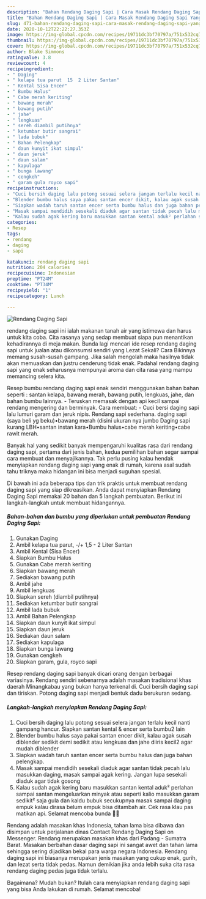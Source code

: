 ```yaml
---
description: "Bahan Rendang Daging Sapi | Cara Masak Rendang Daging Sapi Yang Paling Enak"
title: "Bahan Rendang Daging Sapi | Cara Masak Rendang Daging Sapi Yang Paling Enak"
slug: 471-bahan-rendang-daging-sapi-cara-masak-rendang-daging-sapi-yang-paling-enak
date: 2020-10-12T22:22:27.353Z
image: https://img-global.cpcdn.com/recipes/19711dc3bf70797a/751x532cq70/rendang-daging-sapi-foto-resep-utama.jpg
thumbnail: https://img-global.cpcdn.com/recipes/19711dc3bf70797a/751x532cq70/rendang-daging-sapi-foto-resep-utama.jpg
cover: https://img-global.cpcdn.com/recipes/19711dc3bf70797a/751x532cq70/rendang-daging-sapi-foto-resep-utama.jpg
author: Blake Simmons
ratingvalue: 3.8
reviewcount: 4
recipeingredient:
- " Daging"
- " kelapa tua parut  15  2 Liter Santan"
- " Kental Sisa Encer"
- " Bumbu Halus"
- " Cabe merah keriting"
- " bawang merah"
- " bawang putih"
- " jahe"
- " lengkuas"
- " sereh diambil putihnya"
- " ketumbar butir sangrai"
- " lada bubuk"
- " Bahan Pelengkap"
- " daun kunyit ikat simpul"
- " daun jeruk"
- " daun salam"
- " kapulaga"
- " bunga lawang"
- " cengkeh"
- " garam gula royco sapi"
recipeinstructions:
- "Cuci bersih daging lalu potong sesuai selera jangan terlalu kecil nanti gampang hancur. Siapkan santan kental &amp; encer serta bumbu2 lain"
- "Blender bumbu halus saya pakai santan encer dikit, kalau agak susah diblender sedikit demi sedikit atau lengkuas dan jahe diiris kecil2 agar mudah diblender"
- "Siapkan wadah taruh santan encer serta bumbu halus dan juga bahan pelengkap."
- "Masak sampai mendidih sesekali diaduk agar santan tidak pecah lalu masukkan daging, masak sampai agak kering. Jangan lupa sesekali diaduk agar tidak gosong"
- "Kalau sudah agak kering baru masukkan santan kental aduk² perlahan sampai santan mengeluarkan minyak atau seperti kalio masukkan garam sedikit² saja gula dan kaldu bubuk secukupnya masak sampai daging empuk kalau dirasa belum empuk bisa ditambah air. Cek rasa klau pas matikan api. Selamat mencoba bunda 🙏😊"
categories:
- Resep
tags:
- rendang
- daging
- sapi

katakunci: rendang daging sapi 
nutrition: 204 calories
recipecuisine: Indonesian
preptime: "PT24M"
cooktime: "PT34M"
recipeyield: "1"
recipecategory: Lunch

---
```



![Rendang Daging Sapi](https://img-global.cpcdn.com/recipes/19711dc3bf70797a/751x532cq70/rendang-daging-sapi-foto-resep-utama.jpg)


rendang daging sapi ini ialah makanan tanah air yang istimewa dan harus untuk kita coba. Cita rasanya yang sedap membuat siapa pun menantikan kehadirannya di meja makan.
Bunda lagi mencari ide resep rendang daging sapi untuk jualan atau dikonsumsi sendiri yang Lezat Sekali? Cara Bikinnya memang susah-susah gampang. Jika salah mengolah maka hasilnya tidak akan memuaskan dan justru cenderung tidak enak. Padahal rendang daging sapi yang enak seharusnya mempunyai aroma dan cita rasa yang mampu memancing selera kita.

Resep bumbu rendang daging sapi enak sendiri menggunakan bahan bahan seperti : santan kelapa, bawang merah, bawang putih, lengkuas, jahe, dan bahan bumbu lainnya. - Teruskan memasak dengan api kecil sampai rendang mengering dan berminyak. Cara membuat: - Cuci bersi daging sapi lalu lumuri garam dan jeruk nipis. Rendang sapi sederhana. daging sapi (saya beli yg beku)•bawang merah (disini ukuran nya jumbo Daging sapi kurang LBH•santan instan kara•Bumbu halus•cabe merah keriting•cabe rawit merah.

Banyak hal yang sedikit banyak mempengaruhi kualitas rasa dari rendang daging sapi, pertama dari jenis bahan, kedua pemilihan bahan segar sampai cara membuat dan menyajikannya. Tak perlu pusing kalau hendak menyiapkan rendang daging sapi yang enak di rumah, karena asal sudah tahu triknya maka hidangan ini bisa menjadi suguhan spesial.


Di bawah ini ada beberapa tips dan trik praktis untuk membuat rendang daging sapi yang siap dikreasikan. Anda dapat menyiapkan Rendang Daging Sapi memakai 20 bahan dan 5 langkah pembuatan. Berikut ini langkah-langkah untuk membuat hidangannya.

<!--inarticleads1-->

##### Bahan-bahan dan bumbu yang diperlukan untuk pembuatan Rendang Daging Sapi:

1. Gunakan  Daging
1. Ambil  kelapa tua parut, -/+ 1,5 - 2 Liter Santan
1. Ambil  Kental (Sisa Encer)
1. Siapkan  Bumbu Halus
1. Gunakan  Cabe merah keriting
1. Siapkan  bawang merah
1. Sediakan  bawang putih
1. Ambil  jahe
1. Ambil  lengkuas
1. Siapkan  sereh (diambil putihnya)
1. Sediakan  ketumbar butir sangrai
1. Ambil  lada bubuk
1. Ambil  Bahan Pelengkap
1. Siapkan  daun kunyit ikat simpul
1. Siapkan  daun jeruk
1. Sediakan  daun salam
1. Sediakan  kapulaga
1. Siapkan  bunga lawang
1. Gunakan  cengkeh
1. Siapkan  garam, gula, royco sapi


Resep rendang daging sapi banyak dicari orang dengan berbagai variasinya. Rendang sendiri sebenarnya adalah masakan tradisional khas daerah Minangkabau yang bukan hanya terkenal di. Cuci bersih daging sapi dan tiriskan. Potong daging sapi menjadi bentuk dadu berukuran sedang. 

<!--inarticleads2-->

##### Langkah-langkah menyiapkan Rendang Daging Sapi:

1. Cuci bersih daging lalu potong sesuai selera jangan terlalu kecil nanti gampang hancur. Siapkan santan kental &amp; encer serta bumbu2 lain
1. Blender bumbu halus saya pakai santan encer dikit, kalau agak susah diblender sedikit demi sedikit atau lengkuas dan jahe diiris kecil2 agar mudah diblender
1. Siapkan wadah taruh santan encer serta bumbu halus dan juga bahan pelengkap.
1. Masak sampai mendidih sesekali diaduk agar santan tidak pecah lalu masukkan daging, masak sampai agak kering. Jangan lupa sesekali diaduk agar tidak gosong
1. Kalau sudah agak kering baru masukkan santan kental aduk² perlahan sampai santan mengeluarkan minyak atau seperti kalio masukkan garam sedikit² saja gula dan kaldu bubuk secukupnya masak sampai daging empuk kalau dirasa belum empuk bisa ditambah air. Cek rasa klau pas matikan api. Selamat mencoba bunda 🙏😊


Rendang adalah masakan khas Indonesia, tahan lama bisa dibawa dan disimpan untuk perjalanan dinas Contact Rendang Daging Sapi on Messenger. Rendang merupakan masakan khas dari Padang - Sumatra Barat. Masakan berbahan dasar daging sapi ini sangat awet dan tahan lama sehingga sering dijadikan bekal para warga negara Indonesia. Rendang daging sapi ini biasanya merupakan jenis masakan yang cukup enak, gurih, dan lezat serta tidak pedas. Namun demikian jika anda lebih suka cita rasa rendang daging pedas juga tidak terlalu. 

Bagaimana? Mudah bukan? Itulah cara menyiapkan rendang daging sapi yang bisa Anda lakukan di rumah. Selamat mencoba!
